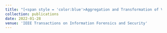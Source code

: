 ```yaml
---
title: "[<span style = 'color:blue'>Aggregation and Transformation of Vector-Valued Messages in the Shuffle Model of Differential Privacy</span>](https://ieeexplore.ieee.org/document/9696239)[<span style = 'color:green'>[Download PDF]</span>](/files/TIFS3147643.pdf)"
collection: publications
date: 2022-01-28
venue: 'IEEE Transactions on Information Forensics and Security'
---
```

